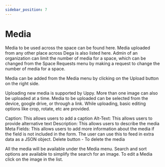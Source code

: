 ```yaml
---
sidebar_position: 7
---
```


# Media

Media to be used across the space can be found here. Media uploaded from any other place across Dega is also listed here.
Admin of an organization can limit the number of media for a space, which can be changed from the Space Requests menu by making a request to change the number of media for a space.

Media can be added from the Media menu by clicking on the Upload button on the right side.

Uploading new media is supported by Uppy. More than one image can also be uploaded at a time. Media to be uploaded can be selected from the device, google drive, or through a link.
While uploading, basic editing options like crop, rotate, etc are provided.

Caption: This allows users to add a caption
Alt-Text: This allows users to provide alternative text
Description: This allows users to describe the media
Meta Fields:  This allows users to add more information about the media if the field is not included in the form. The user can use this to feed in extra data as a JSON object.
Delete button - To delete the media

All the media will be available under the Media menu. 
Search and sort options are available to simplify the search for an image. To edit a Media click on the image in the list.


